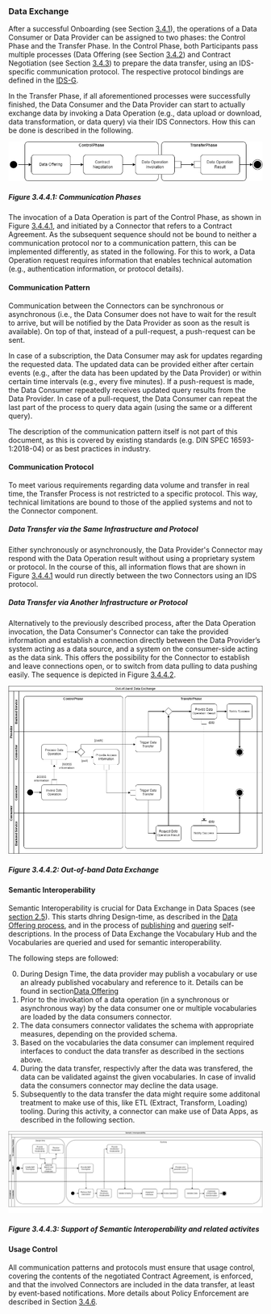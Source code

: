 ### Data Exchange ###

After a successful Onboarding (see Section [3.4.1](./3_4_1_Onboarding.md#onboarding-of-an-ids-connector-and-its-operator)), the operations of a Data Consumer or Data Provider can be assigned to two phases: the Control Phase and the Transfer Phase.
In the Control Phase, both Participants pass multiple processes (Data Offering
(see Section [3.4.2](./3_4_2_Data_Offering.md#data-offering)) and Contract Negotiation (see Section
[3.4.3](./3_4_3_Contract_Negotiation.md)) to prepare the data transfer, using an IDS-specific
communication protocol. The respective protocol bindings are defined in the
[IDS-G](https://github.com/International-Data-Spaces-Association/IDS-G).

In the Transfer Phase, if all aforementioned processes were successfully finished, the Data Consumer
and the Data Provider can start to actually exchange data by invoking a Data Operation (e.g., data
upload or download, data transformation, or data query) via their IDS Connectors. How this can be
done is described in the following.

![Communication Phases](media/communication-phases.png)

##### Figure 3.4.4.1: Communication Phases

The invocation of a Data Operation is part of the Control Phase, as shown in Figure [3.4.4.1](#figure-3441-communication-phases), and
initiated by a Connector that refers to a Contract Agreement. As the subsequent sequence should not
be bound to neither a communication protocol nor to a communication pattern, this can be implemented
differently, as stated in the following. For this to work, a Data Operation request requires
information that enables technical automation (e.g., authentication information, or protocol details).

#### Communication Pattern ####

Communication between the Connectors can be synchronous or asynchronous (i.e., the Data Consumer
does not have to wait for the result to arrive, but will be notified by the Data Provider as soon as
the result is available). On top of that, instead of a pull-request, a push-request can be sent.

In case of a subscription, the Data Consumer may ask for updates regarding the requested data. The
updated data can be provided either after certain events (e.g., after the data has been updated by
the Data Provider) or within certain time intervals (e.g., every five minutes). If a push-request
is made, the Data Consumer repeatedly receives updated query results from the Data Provider. In case
of a pull-request, the Data Consumer can repeat the last part of the process to query data again
(using the same or a different query).

The description of the communication pattern itself is not part of this document, as this is covered
by existing standards (e.g. DIN SPEC 16593-1:2018-04) or as best practices in industry.

#### Communication Protocol ####

To meet various requirements regarding data volume and transfer in real time, the Transfer Process
is not restricted to a specific protocol. This way, technical limitations are bound to those of the
applied systems and not to the Connector component.

##### Data Transfer via the Same Infrastructure and Protocol #####

Either synchronously or asynchronously, the Data Provider's Connector may respond with the Data
Operation result without using a proprietary system or protocol. In the course of this, all
information flows that are shown in Figure [3.4.4.1](#figure-3441-communication-phases)
would run directly between the two Connectors using an IDS protocol.

##### Data Transfer via Another Infrastructure or Protocol #####

Alternatively to the previously described process, after the Data Operation invocation, the Data
Consumer's Connector can take the provided information and establish a connection directly between
the Data Provider’s system acting as a data source, and a system on the consumer-side acting as the
data sink. This offers the possibility for the Connector to establish and leave connections open, or
to switch from data pulling to data pushing easily. The sequence is depicted in Figure [3.4.4.2](#figure-3442-out-of-band-data-exchange).

![Out-of-band Data Exchange](media/data-transfer.png)

##### Figure 3.4.4.2: Out-of-band Data Exchange

#### Semantic Interoperability

Semantic Interoperability is crucial for Data Exchange in Data Spaces (see [section 2.5](../../2_Context_of_the_International_Data_Spaces/2_5_From_Data_To_Information_Do_You_Understand.md)). This starts dhring
Design-time, as described in the [Data Offering process](./3_4_2_Data_Offering.md#data-offering),
and in the process of [publishing](./3_4_2_Data_Offering.md#data-provider-registering-self-descriptions)
and [quering](./3_4_2_Data_Offering.md#data-consumer-searching-for-self-descriptions) self-descriptions.
In the process of Data Exchange the Vocabulary Hub and the Vocabularies are queried and used for semantic
interoperability.

The following steps are followed:

0. During Design Time, the data provider may publish a vocabulary or use an already published vocabulary and reference to it. Details can be found in section[Data Offering](./3_4_2_Data_Offering.md#data-offering)
1. Prior to the invokation of a data operation (in a synchronous or asynchronous way) by the data consumer one or multiple vocabularies are loaded by the data consumers connector.
2. The data consumers connector validates the schema with appropriate measures, depending on the provided schema.
3. Based on the vocabularies the data consumer can implement required interfaces to conduct the
data transfer as described in the sections above.
4. During the data transfer, respectivly after the data was transfered, the data can be validated
against the given vocabularies. In case of invalid data the consumers connector may decline the data
usage.
5. Subsequently to the data transfer the data might require some additonal treatment to make use of
this, like ETL (Extract, Transform, Loading) tooling. During this activity, a connector can make
use of Data Apps, as described in the following section.

![Semantic Interoperability](media/semantic_interop_data-transfer.png)

##### Figure 3.4.4.3: Support of Semantic Interoperability and related activites

#### Usage Control ####

All communication patterns and protocols must ensure that usage control, covering the contents of
the negotiated Contract Agreement, is enforced, and that the involved Connectors are included in the
data transfer, at least by event-based notifications. More details about Policy Enforcement are
described in Section [3.4.6](./3_4_6_Policy_Enforcement.md#policy-enforcement).
